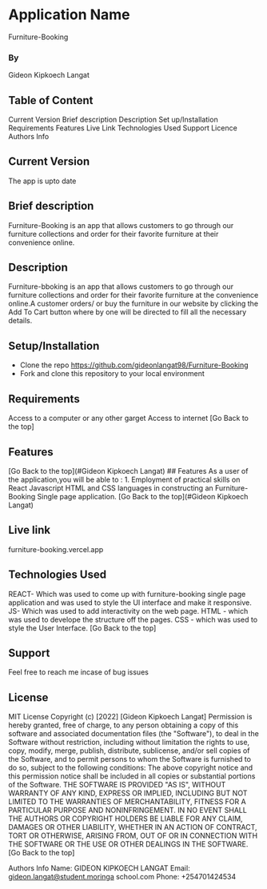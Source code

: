 # Application Name
Furniture-Booking

### By
Gideon Kipkoech Langat


## Table of Content
Current Version
Brief description
Description
Set up/Installation
Requirements
Features
Live Link
Technologies Used
Support
Licence
Authors Info


## Current Version
The app is upto date

## Brief description
Furniture-Booking is an app that allows customers to go through our furniture collections and order for their favorite furniture at their convenience online.

## Description
Furniture-bboking is an app that allows customers to go through our furniture collections and order for their favorite furniture at the convenience online.A customer orders/ or buy the furniture in our website by clicking the Add To Cart button where by one will be directed to fill all the necessary details.

## Setup/Installation 
* Clone the repo https://github.com/gideonlangat98/Furniture-Booking
* Fork and clone this repository to your local environment

## Requirements
Access to a computer or any other garget
Access to internet [Go Back to the top]

## Features
[Go Back to the top](#Gideon Kipkoech Langat) ## Features As a user of the application,you will be able to : 1. Employment of practical skills on  React Javascript HTML and CSS languages in constructing an Furniture-Booking Single page application. [Go Back to the top](#Gideon Kipkoech Langat)

## Live link
furniture-booking.vercel.app

## Technologies Used
REACT- Which was used to come up with furniture-booking single page application and was used to style the UI interface and make it responsive.
JS- Which was used to add interactivity on the web page.
HTML - which was used to develope the structure off the pages.
CSS - which was used to style the User Interface. [Go Back to the top]

## Support
Feel free to reach me incase of bug issues

## License
MIT License Copyright (c) [2022] [Gideon Kipkoech Langat] Permission is hereby granted, free of charge, to any person obtaining a copy of this software and associated documentation files (the "Software"), to deal in the Software without restriction, including without limitation the rights to use, copy, modify, merge, publish, distribute, sublicense, and/or sell copies of the Software, and to permit persons to whom the Software is furnished to do so, subject to the following conditions: The above copyright notice and this permission notice shall be included in all copies or substantial portions of the Software. THE SOFTWARE IS PROVIDED "AS IS", WITHOUT WARRANTY OF ANY KIND, EXPRESS OR IMPLIED, INCLUDING BUT NOT LIMITED TO THE WARRANTIES OF MERCHANTABILITY, FITNESS FOR A PARTICULAR PURPOSE AND NONINFRINGEMENT. IN NO EVENT SHALL THE AUTHORS OR COPYRIGHT HOLDERS BE LIABLE FOR ANY CLAIM, DAMAGES OR OTHER LIABILITY, WHETHER IN AN ACTION OF CONTRACT, TORT OR OTHERWISE, ARISING FROM, OUT OF OR IN CONNECTION WITH THE SOFTWARE OR THE USE OR OTHER DEALINGS IN THE SOFTWARE. [Go Back to the top]

Authors Info
Name: GIDEON KIPKOECH LANGAT
Email: gideon.langat@student.moringa school.com
Phone: +254701424534

